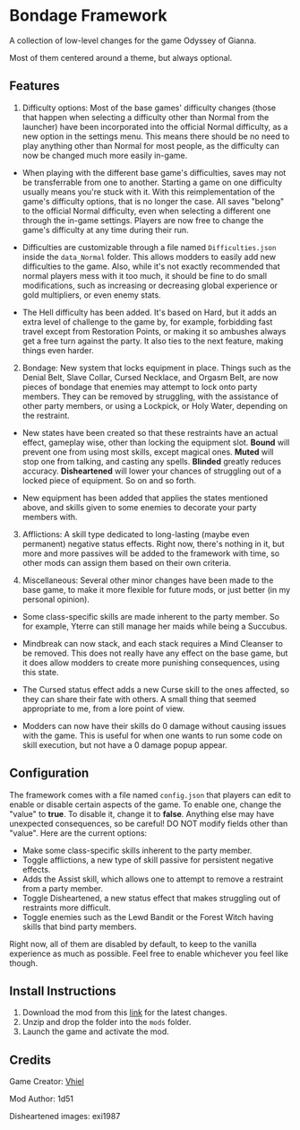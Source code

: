 # Bondage Framework
A collection of low-level changes for the game Odyssey of Gianna.

Most of them centered around a theme, but always optional.

## Features

1. Difficulty options: Most of the base games' difficulty changes (those that happen when selecting a difficulty other than Normal from the launcher) have been incorporated into the official Normal difficulty, as a new option in the settings menu. This means there should be no need to play anything other than Normal for most people, as the difficulty can now be changed much more easily in-game.

- When playing with the different base game's difficulties, saves may not be transferrable from one to another. Starting a game on one difficulty usually means you're stuck with it. With this reimplementation of the game's difficulty options, that is no longer the case. All saves "belong" to the official Normal difficulty, even when selecting a different one through the in-game settings. Players are now free to change the game's difficulty at any time during their run.

- Difficulties are customizable through a file named `Difficulties.json` inside the `data_Normal` folder. This allows modders to easily add new difficulties to the game. Also, while it's not exactly recommended that normal players mess with it too much, it should be fine to do small modifications, such as increasing or decreasing global experience or gold multipliers, or even enemy stats.

- The Hell difficulty has been added. It's based on Hard, but it adds an extra level of challenge to the game by, for example, forbidding fast travel except from Restoration Points, or making it so ambushes always get a free turn against the party. It also ties to the next feature, making things even harder.

2. Bondage: New system that locks equipment in place. Things such as the Denial Belt, Slave Collar, Cursed Necklace, and Orgasm Belt, are now pieces of bondage that enemies may attempt to lock onto party members. They can be removed by struggling, with the assistance of other party members, or using a Lockpick, or Holy Water, depending on the restraint.

- New states have been created so that these restraints have an actual effect, gameplay wise, other than locking the equipment slot. **Bound** will prevent one from using most skills, except magical ones. **Muted** will stop one from talking, and casting any spells. **Blinded** greatly reduces accuracy. **Disheartened** will lower your chances of struggling out of a locked piece of equipment. So on and so forth.

- New equipment has been added that applies the states mentioned above, and skills given to some enemies to decorate your party members with.

3. Afflictions: A skill type dedicated to long-lasting (maybe even permanent) negative status effects. Right now, there's nothing in it, but more and more passives will be added to the framework with time, so other mods can assign them based on their own criteria.

4. Miscellaneous: Several other minor changes have been made to the base game, to make it more flexible for future mods, or just better (in my personal opinion).

- Some class-specific skills are made inherent to the party member. So for example, Yterre can still manage her maids while being a Succubus.

- Mindbreak can now stack, and each stack requires a Mind Cleanser to be removed. This does not really have any effect on the base game, but it does allow modders to create more punishing consequences, using this state.

- The Cursed status effect adds a new Curse skill to the ones affected, so they can share their fate with others. A small thing that seemed appropriate to me, from a lore point of view.

- Modders can now have their skills do 0 damage without causing issues with the game. This is useful for when one wants to run some code on skill execution, but not have a 0 damage popup appear.

## Configuration
The framework comes with a file named `config.json` that players can edit to enable or disable certain aspects of the game. To enable one, change the "value" to **true**. To disable it, change it to **false**. Anything else may have unexpected consequences, so be careful! DO NOT modify fields other than "value". Here are the current options:

- Make some class-specific skills inherent to the party member.
- Toggle afflictions, a new type of skill passive for persistent negative effects.
- Adds the Assist skill, which allows one to attempt to remove a restraint from a party member.
- Toggle Disheartened, a new status effect that makes struggling out of restraints more difficult.
- Toggle enemies such as the Lewd Bandit or the Forest Witch having skills that bind party members.

Right now, all of them are disabled by default, to keep to the vanilla experience as much as possible. Feel free to enable whichever you feel like though.

## Install Instructions

1. Download the mod from this [link](https://github.com/giannan-mods/bondage-framework/archive/refs/heads/master.zip) for the latest changes.
2. Unzip and drop the folder into the `mods` folder.
3. Launch the game and activate the mod.

## Credits

Game Creator: [Vhiel](https://twitter.com/shvhiel)

Mod Author: 1d51

Disheartened images: exi1987
